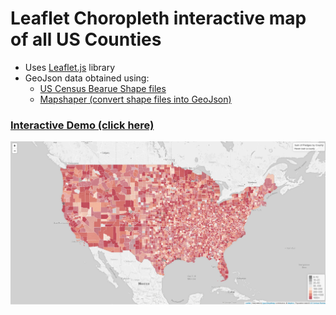 # Leaflet Choropleth interactive map of all US Counties 

- Uses [Leaflet.js](http://leafletjs.com/) library
- GeoJson data obtained using:
  - [US Census Bearue Shape files](https://www.census.gov/cgi-bin/geo/shapefiles2010/main)
  - [Mapshaper (convert shape files into GeoJson)](http://mapshaper.org/)

### [Interactive Demo (click here)](https://rawcdn.githack.com/cryocaustik/leaflet-choropleth/013c2ec2c084f32fb58007c178663267f1434265/choropleth_total_pledge.html)

![Alt text](sample.png?raw=true "Leaflet Choropleth interactive map of all US Counties")
